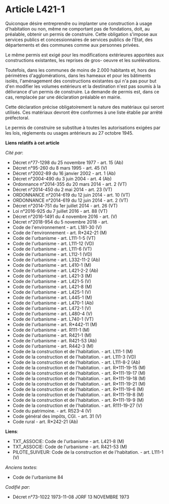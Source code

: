 # Article L421-1

Quiconque désire entreprendre ou implanter une construction à usage d'habitation ou non, même ne comportant pas de
fondations, doit, au préalable, obtenir un permis de construire. Cette obligation s'impose aux services publics et
concessionnaires de services publics de l'Etat, des départements et des communes comme aux personnes privées.

Le même permis est exigé pour les modifications extérieures apportées aux constructions existantes, les reprises de gros-
oeuvre et les surélévations.

Toutefois, dans les communes de moins de 2.000 habitants et, hors des périmètres d'agglomérations, dans les hameaux et pour
les bâtiments isolés, l'aménagement des constructions existantes qui n'a pas pour but d'en modifier les volumes extérieurs et
la destination n'est pas soumis à la délivrance d'un permis de construire. La demande de permis est, dans ce cas, remplacée
par une déclaration préalable en mairie.

Cette déclaration précise obligatoirement la nature des matériaux qui seront utilisés. Ces matériaux devront être conformes à
une liste établie par arrêté préfectoral.

Le permis de construire se substitue à toutes les autorisations exigées par les lois, règlements ou usages antérieurs au 27
octobre 1945.

**Liens relatifs à cet article**

_Cité par_:

  - Décret n°77-1298 du 25 novembre 1977 - art. 15 (Ab)
  - Décret n°95-260 du 8 mars 1995 - art. 45 (V)
  - Décret n°2002-89 du 16 janvier 2002 - art. 1 (Ab)
  - Décret n°2004-490 du 3 juin 2004 - art. 4 (Ab)
  - Ordonnance n°2014-355 du 20 mars 2014 - art. 2 (VT)
  - Décret n°2014-450 du 2 mai 2014 - art. 23 (VT)
  - ORDONNANCE n°2014-619 du 12 juin 2014 - art. 10 (VT)
  - ORDONNANCE n°2014-619 du 12 juin 2014 - art. 2 (VT)
  - Décret n°2014-751 du 1er juillet 2014 - art. 26 (VT)
  - Loi n°2016-925 du 7 juillet 2016 - art. 88 (VT)
  - Décret n°2016-1491 du 4 novembre 2016 - art. (V)
  - Décret n°2018-954 du 5 novembre 2018 - art.
  - Code de l'environnement - art. L181-30 (V)
  - Code de l'environnement - art. R*242-21 (M)
  - Code de l'urbanisme - art. L111-1-5 (VT)
  - Code de l'urbanisme - art. L111-12 (VD)
  - Code de l'urbanisme - art. L111-6 (VT)
  - Code de l'urbanisme - art. L112-1 (VD)
  - Code de l'urbanisme - art. L332-11-2 (Ab)
  - Code de l'urbanisme - art. L410-1 (M)
  - Code de l'urbanisme - art. L421-2-2 (Ab)
  - Code de l'urbanisme - art. L421-3 (M)
  - Code de l'urbanisme - art. L421-5 (V)
  - Code de l'urbanisme - art. L421-8 (M)
  - Code de l'urbanisme - art. L425-1 (V)
  - Code de l'urbanisme - art. L445-1 (M)
  - Code de l'urbanisme - art. L470-1 (Ab)
  - Code de l'urbanisme - art. L472-1 (V)
  - Code de l'urbanisme - art. L480-4 (V)
  - Code de l'urbanisme - art. L740-1 (VT)
  - Code de l'urbanisme - art. R*442-11 (M)
  - Code de l'urbanisme - art. R111-1 (M)
  - Code de l'urbanisme - art. R421-1 (M)
  - Code de l'urbanisme - art. R421-53 (Ab)
  - Code de l'urbanisme - art. R442-3 (M)
  - Code de la construction et de l'habitation. - art. L111-1 (M)
  - Code de la construction et de l'habitation. - art. L111-3 (VD)
  - Code de la construction et de l'habitation. - art. L111-8-2 (Ab)
  - Code de la construction et de l'habitation. - art. R*111-19-15 (M)
  - Code de la construction et de l'habitation. - art. R*111-19-17 (M)
  - Code de la construction et de l'habitation. - art. R*111-19-18 (M)
  - Code de la construction et de l'habitation. - art. R*111-19-21 (M)
  - Code de la construction et de l'habitation. - art. R*111-19-6 (M)
  - Code de la construction et de l'habitation. - art. R*111-19-8 (M)
  - Code de la construction et de l'habitation. - art. R*111-19-9 (M)
  - Code de la construction et de l'habitation. - art. R111-19-27 (V)
  - Code du patrimoine. - art. R523-4 (V)
  - Code général des impôts, CGI. - art. 31 (V)
  - Code rural - art. R*242-21 (Ab)

**Liens**:

  - TXT_ASSOCIE: Code de l'urbanisme - art. L421-8 (M)
  - TXT_ASSOCIE: Code de l'urbanisme - art. R421-53 (M)
  - PILOTE_SUIVEUR: Code de la construction et de l'habitation. - art. L111-1 (V)

_Anciens textes_:

  - Code de l'urbanisme 84

_Codifié par_:

  - Décret n°73-1022 1973-11-08 JORF 13 NOVEMBRE 1973

